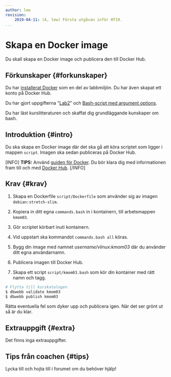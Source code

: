 ```yaml
---
author: lew
revision:
    2019-04-11: (A, lew) Första utgåvan inför HT19.
...
```

Skapa en Docker image
===================================

Du skall skapa en Docker image och publicera den till Docker Hub.

<!--more-->



Förkunskaper {#forkunskaper}
-----------------------

Du har [installerat Docker](kunskap/installera-virtualiseringsmiljon-docker) som en del av labbmiljön. Du har även skapat ett konto på Docker Hub.

Du har gjort uppgifterna "[Lab2](uppgift/linux-lab-2-sok-i-en-logg-fil)" och [Bash-script med argument options](uppgift/ett-bash-script-med-options-command-arguments).

Du har läst kurslitteraturen och skaffat dig grundläggande kunskaper om bash.



Introduktion {#intro}
-----------------------

Du ska skapa en Docker image där det ska gå att köra scriptet som ligger i mappen `script`. Imagen ska sedan publiceras på Docker Hub.


[INFO]
**TIPS:**
 Använd [guiden för Docker](guide/docker). Du bör klara dig med informationen fram till och med [Docker Hub](guide/docker/docker-hub).
[/INFO]



Krav {#krav}
-----------------------

1. Skapa en Dockerfile `script/Dockerfile` som använder sig av imagen `debian:stretch-slim`.

1. Kopiera in ditt egna `commands.bash` in i kontainern, till arbetsmappen `kmom03`.

1. Gör scriptet körbart inuti kontainern.

1. Vid uppstart ska kommandot `commands.bash all` köras.

1. Bygg din image med namnet *username/vlinux:kmom03* där du använder ditt egna användarnamn.

1. Publicera imagen till Docker Hub.

1. Skapa ett script `script/kmom03.bash` som kör din kontainer med rätt namn och tagg.


```bash
# Flytta till kurskatalogen
$ dbwebb validate kmom03
$ dbwebb publish kmom03
```

Rätta eventuella fel som dyker upp och publicera igen. När det ser grönt ut så är du klar.  



Extrauppgift {#extra}
-----------------------

Det finns inga extrauppgifter.



Tips från coachen {#tips}
-----------------------

Lycka till och hojta till i forumet om du behöver hjälp!
